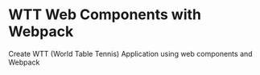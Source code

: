 # WTT Web Components with Webpack
Create WTT (World Table Tennis) Application using web components and Webpack
